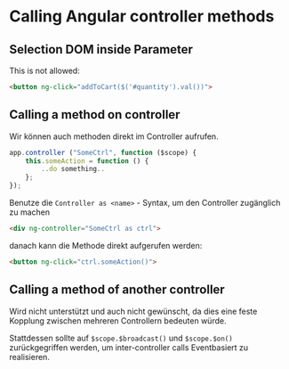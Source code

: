 # Calling Angular controller methods


## Selection DOM inside Parameter

This is not allowed:

```html
<button ng-click="addToCart($('#quantity').val())">
```

## Calling a method on controller

Wir können auch methoden direkt im Controller aufrufen.

```js
app.controller ("SomeCtrl", function ($scope) {
    this.someAction = function () {
        ..do something..
    };
});
```

Benutze die `Controller as <name>` - Syntax, um den Controller zugänglich zu machen

```html
<div ng-controller="SomeCtrl as ctrl">
```

danach kann die Methode direkt aufgerufen werden:

```html
<button ng-click="ctrl.someAction()">
```

## Calling a method of another controller

Wird nicht unterstützt und auch nicht gewünscht, da dies eine feste Kopplung zwischen
mehreren Controllern bedeuten würde.

Stattdessen sollte auf `$scope.$broadcast()` und `$scope.$on()` zurückgegriffen werden, um inter-controller
calls Eventbasiert zu realisieren.